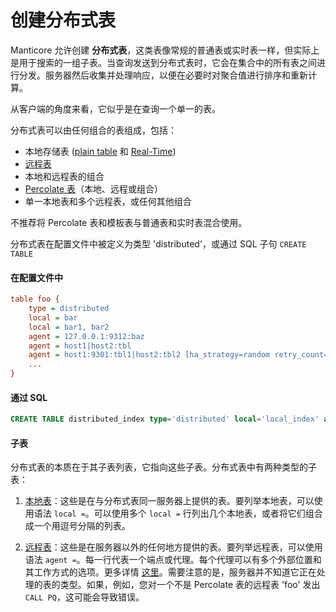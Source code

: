 # 创建分布式表

Manticore 允许创建 **分布式表**，这类表像常规的普通表或实时表一样，但实际上是用于搜索的一组子表。当查询发送到分布式表时，它会在集合中的所有表之间进行分发。服务器然后收集并处理响应，以便在必要时对聚合值进行排序和重新计算。

从客户端的角度来看，它似乎是在查询一个单一的表。

分布式表可以由任何组合的表组成，包括：

* 本地存储表 ([plain table](../../Creating_a_table/Local_tables/Plain_table.md) 和 [Real-Time](../../Creating_a_table/Local_tables/Real-time_table.md))
* [远程表](../../Creating_a_table/Creating_a_distributed_table/Remote_tables.md)
* 本地和远程表的组合
* [Percolate 表](../../Creating_a_table/Local_tables/Percolate_table.md)（本地、远程或组合）
* 单一本地表和多个远程表，或任何其他组合

不推荐将 Percolate 表和模板表与普通表和实时表混合使用。

分布式表在配置文件中被定义为类型 'distributed'，或通过 SQL 子句 `CREATE TABLE`

#### 在配置文件中

```ini
table foo {
    type = distributed
    local = bar
    local = bar1, bar2
    agent = 127.0.0.1:9312:baz
    agent = host1|host2:tbl
    agent = host1:9301:tbl1|host2:tbl2 [ha_strategy=random retry_count=10]
    ...
}
```

#### 通过 SQL

```sql
CREATE TABLE distributed_index type='distributed' local='local_index' agent='127.0.0.1:9312:remote_table'
```

#### 子表

分布式表的本质在于其子表列表，它指向这些子表。分布式表中有两种类型的子表：

1. [本地表](../../Creating_a_table/Creating_a_distributed_table/Creating_a_local_distributed_table.md#Creating-a-local-distributed-table)：这些是在与分布式表同一服务器上提供的表。要列举本地表，可以使用语法 `local =`。可以使用多个 `local =` 行列出几个本地表，或者将它们组合成一个用逗号分隔的列表。

2. [远程表](../../Creating_a_table/Creating_a_distributed_table/Remote_tables.md#agent)：这些是在服务器以外的任何地方提供的表。要列举远程表，可以使用语法 `agent =`。每一行代表一个端点或代理。每个代理可以有多个外部位置和其工作方式的选项。更多详情 [这里](../../Creating_a_table/Creating_a_distributed_table/Remote_tables.md#agent)。需要注意的是，服务器并不知道它正在处理的表的类型。如果，例如，您对一个不是 Percolate 表的远程表 'foo' 发出 `CALL PQ`，这可能会导致错误。

<!-- proofread -->
